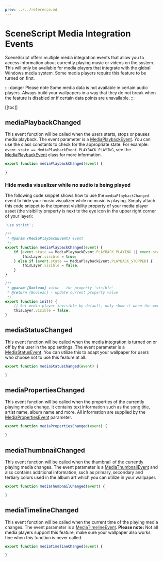 ```yaml
---
prev: ../../reference.md
---
```


# SceneScript Media Integration Events

SceneScript offers multiple media integration events that allow you to access information about currently playing music or videos on the system. This will only be available for media players that integrate with the global Windows media system. Some media players require this feature to be turned on first.

::: danger Please note
Some media data is not available in certain audio players. Always build your wallpapers in a way that they do not break when the feature is disabled or if certain data points are unavailable.
:::

[[toc]]

## mediaPlaybackChanged

This event function will be called when the users starts, stops or pauses media playback. The event parameter is a [MediaPlaybackEvent](/en/scene/scenescript/reference/class/MediaPlaybackEvent.md). You can use the class constants to check for the appropriate state. For example: `event.state == MediaPlaybackEvent.PLAYBACK_PLAYING`, see the [MediaPlaybackEvent](/en/scene/scenescript/reference/class/MediaPlaybackEvent.md) class for more information.

```js
export function mediaPlaybackChanged(event) {

}
```
### Hide media visualizer while no audio is being played

The following code snippet shows how to use the `mediaPlaybackChanged` event to hide your music visualizer while no music is playing. Simply attach this code snippet to the topmost visibility property of your media player asset (the visibility property is next to the eye icon in the upper right corner of your layer):

```js
'use strict';

/**
 * @param {MediaPlaybackEvent} event
 */
export function mediaPlaybackChanged(event) {
    if (event.state == MediaPlaybackEvent.PLAYBACK_PLAYING || event.state == MediaPlaybackEvent.PLAYBACK_PAUSED) {
        thisLayer.visible = true;
    } else if (event.state == MediaPlaybackEvent.PLAYBACK_STOPPED) {
        thisLayer.visible = false;
    }
}

/**
 * @param {Boolean} value - for property 'visible'
 * @return {Boolean} - update current property value
 */
export function init() {
    // Set media player invisible by default, only show it when the media playback event is playing or at least paused
    thisLayer.visible = false;
}
```

## mediaStatusChanged

This event function will be called when the media integration is turned on or off by the user in the app settings. The event parameter is a [MediaStatusEvent](/en/scene/scenescript/reference/class/MediaStatusEvent.md). You can utilize this to adapt your wallpaper for users who choose not to use this feature at all.

```js
export function mediaStatusChanged(event) {

}
```

## mediaPropertiesChanged

This event function will be called when the properties of the currently playing media change. It contains text information such as the song title, artist name, album name and more. All information are supplied by the [MediaPropertiesEvent](/en/scene/scenescript/reference/class/MediaPropertiesEvent.md) parameter.

```js
export function mediaPropertiesChanged(event) {

}
```

## mediaThumbnailChanged

This event function will be called when the thumbnail of the currently playing media changes. The event parameter is a [MediaThumbnailEvent](/en/scene/scenescript/reference/class/MediaThumbnailEvent.md) and also contains additional information, such as primary, secondary and tertiary colors used in the album art which you can utilize in your wallpaper.

```js
export function mediaThumbnailChanged(event) {

}
```

## mediaTimelineChanged

This event function will be called when the current time of the playing media changes. The event parameter is a [MediaTimelineEvent](/scene/scenescript/reference/class/MediaTimelineEvent). **Please note:** Not all media players support this feature, make sure your wallpaper also works fine when this function is never called.

```js
export function mediaTimelineChanged(event) {

}
```